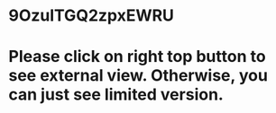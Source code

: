 # 9OzulTGQ2zpxEWRU

# Please click on right top button to see external view. Otherwise, you can just see limited version.
